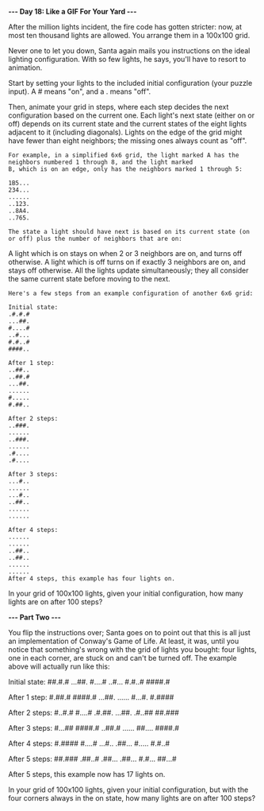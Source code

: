 **--- Day 18: Like a GIF For Your Yard ---**

After the million lights incident, the fire code has gotten stricter: now, at most ten thousand lights are allowed. You
arrange them in a 100x100 grid.

Never one to let you down, Santa again mails you instructions on the ideal lighting configuration. With so few lights,
he says, you'll have to resort to animation.

Start by setting your lights to the included initial configuration (your puzzle input). A # means "on", and a . means
"off".

Then, animate your grid in steps, where each step decides the next configuration based on the current one. Each light's
next state (either on or off) depends on its current state and the current states of the eight lights adjacent to it
(including diagonals). Lights on the edge of the grid might have fewer than eight neighbors; the missing ones always
count as "off".

```
For example, in a simplified 6x6 grid, the light marked A has the neighbors numbered 1 through 8, and the light marked 
B, which is on an edge, only has the neighbors marked 1 through 5:

1B5...
234...
......
..123.
..8A4.
..765.

The state a light should have next is based on its current state (on or off) plus the number of neighbors that are on:
```

A light which is on stays on when 2 or 3 neighbors are on, and turns off otherwise.
A light which is off turns on if exactly 3 neighbors are on, and stays off otherwise.
All the lights update simultaneously; they all consider the same current state before moving to the next.

```
Here's a few steps from an example configuration of another 6x6 grid:

Initial state:
.#.#.#
...##.
#....#
..#...
#.#..#
####..

After 1 step:
..##..
..##.#
...##.
......
#.....
#.##..

After 2 steps:
..###.
......
..###.
......
.#....
.#....

After 3 steps:
...#..
......
...#..
..##..
......
......

After 4 steps:
......
......
..##..
..##..
......
......
After 4 steps, this example has four lights on.
```

In your grid of 100x100 lights, given your initial configuration, how many lights are on after 100 steps?

**--- Part Two ---**

You flip the instructions over; Santa goes on to point out that this is all just an implementation of Conway's Game of
Life. At least, it was, until you notice that something's wrong with the grid of lights you bought: four lights, one in
each corner, are stuck on and can't be turned off. The example above will actually run like this:

Initial state:
##.#.#
...##.
#....#
..#...
#.#..#
####.#

After 1 step:
#.##.#
####.#
...##.
......
#...#.
#.####

After 2 steps:
#..#.#
#....#
.#.##.
...##.
.#..##
##.###

After 3 steps:
#...##
####.#
..##.#
......
##....
####.#

After 4 steps:
#.####
#....#
...#..
.##...
#.....
#.#..#

After 5 steps:
##.###
.##..#
.##...
.##...
#.#...
##...#

After 5 steps, this example now has 17 lights on.

In your grid of 100x100 lights, given your initial configuration, but with the four corners always in the on state,
how many lights are on after 100 steps?